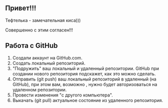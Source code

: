 ## Привет!!!

Тефтелька - замечательная киса)))

Совершенно с этим согласен!!!

## Работа с GitHub

1. Сoздали аккаунт на GitHub.com.
2. Создать локальный репозиторий.
3. "Подружить" ваш локальный и удаленный репозитории. GitHub при создании нового репозитория подскажет, как это можно сделать.
4. Отправить (git push) ваш локальный репозиторий в удаленный (на GitHub), при этом вам, возможно , нужно будет авторизоваться на удаленном репозитории.
5. Провести изменения "с другого компьютера".
6. Выкачать (git pull) актуальное состояние из удаленного репозитория.

 